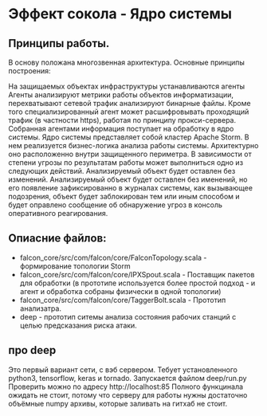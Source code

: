 # Эффект сокола - Ядро системы

## Принципы работы.

В основу положана многозвенная архитектура. Основные принципы построения:

На защищаемых объектах инфраструктуры устанавливаются агенты
Агенты анализируют метрики работы объектов информатизации, перехватывают сетевой трафик анализируют бинарные файлы. Кроме того специализированный агент может расшифровывать проходящий трафик (в частности https), работая по принципу прокси-сервера.
Собранная агентами информация поступает на обработку в ядро системы.
Ядро системы представляет собой кластер Apache Storm. В нем реализуется бизнес-логика анализа работы системы. Архитектурно оно расположенно внутри защищенного периметра.
В зависимости от степени угрозы по результатам работы может выполниться одно из следующих действий. Анализируемый объект будет оставлен без изменений. Анализируемый объект будет оставлен без именений, но его появление зафиксированно в журналах системы, как вызывающее подозрения, объект будет заблокирован тем или иным способом и будет оправлено сообщение об обнаружение угроз в консоль оперативного реагирования.

## Опиасние файлов:

- falcon_core/src/com/falcon/core/FalconTopology.scala - формирование топологии Storm 
- falcon_core/src/com/falcon/core/IPXSpout.scala - Поставщик пакетов для обработки (в прототипе используется более простой подход - и агент и обработка собраны физически в одной топологии) 
- falcon_core/src/com/falcon/core/TaggerBolt.scala - Прототип анализатра.
- deep - прототип ситемы анализа состояния рабочих станций с целью предсказания риска атаки.

## про deep

Это первый вариант сети, с вэб сервером.
Тебует установленного python3, tensorflow, keras и tornado.
Запускается файлом deep/run.py
Проверить можно по адресу http://localhost:85
Полного функцинала ожидать не стоит, потому что серверу для работы нужны достаточно объёмные numpy архивы, которые заливать на гитхаб не стоит. 